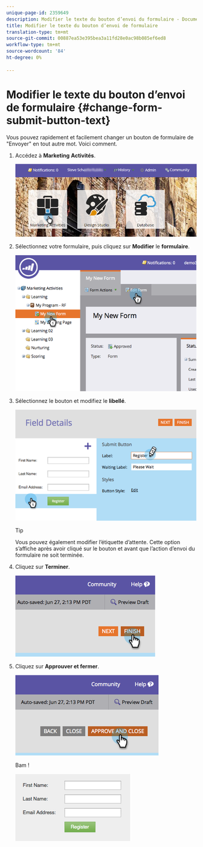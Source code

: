 ```yaml
---
unique-page-id: 2359649
description: Modifier le texte du bouton d’envoi du formulaire - Documents marketing - Documentation du produit
title: Modifier le texte du bouton d’envoi de formulaire
translation-type: tm+mt
source-git-commit: 00887ea53e395bea3a11fd28e0ac98b085ef6ed8
workflow-type: tm+mt
source-wordcount: '84'
ht-degree: 0%

---
```



# Modifier le texte du bouton d’envoi de formulaire {#change-form-submit-button-text}

Vous pouvez rapidement et facilement changer un bouton de formulaire de &quot;Envoyer&quot; en tout autre mot. Voici comment.

1. Accédez à **Marketing** **Activités**.

   ![](assets/login-marketing-activities-4.png)

1. Sélectionnez votre formulaire, puis cliquez sur **Modifier** le **formulaire**.

   ![](assets/image2014-9-15-12-3a42-3a14.png)

1. Sélectionnez le bouton et modifiez le **libellé**.

   ![](assets/image2014-9-15-12-3a42-3a41.png)

   >[!TIP]
   >
   >Vous pouvez également modifier l’étiquette d’attente. Cette option s’affiche après avoir cliqué sur le bouton et avant que l’action d’envoi du formulaire ne soit terminée.

1. Cliquez sur **Terminer**.

   ![](assets/image2014-9-15-12-3a43-3a26.png)

1. Cliquez sur **Approuver et fermer**.

   ![](assets/image2014-9-15-12-3a43-3a36.png)

   Bam !

   ![](assets/image2014-9-15-12-3a44-3a7.png)


